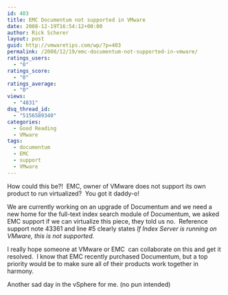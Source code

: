 ```yaml
---
id: 403
title: EMC Documentum not supported in VMware
date: 2008-12-19T16:54:12+00:00
author: Rick Scherer
layout: post
guid: http://vmwaretips.com/wp/?p=403
permalink: /2008/12/19/emc-documentum-not-supported-in-vmware/
ratings_users:
  - "0"
ratings_score:
  - "0"
ratings_average:
  - "0"
views:
  - "4831"
dsq_thread_id:
  - "5156589340"
categories:
  - Good Reading
  - VMware
tags:
  - documentum
  - EMC
  - support
  - VMware
---
```

How could this be?!  EMC, owner of VMware does not support its own product to run virtualized?  You got it daddy-o!

We are currently working on an upgrade of Documentum and we need a new home for the full-text index search module of Documentum, we asked EMC support if we can virtualize this piece, they told us no.  Reference support note 43361 and line #5 clearly states _If Index Server is running on VMware, this is not supported._

I really hope someone at VMware or EMC  can collaborate on this and get it resolved.  I know that EMC recently purchased Documentum, but a top priority would be to make sure all of their products work together in harmony.

Another sad day in the vSphere for me. (no pun intended)